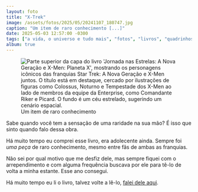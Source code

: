 ```yaml
---
layout: foto
title: "X-Trek"
image: /assets/fotos/2025/05/20241107_180747.jpg
caption: "Um item de raro conhecimento [...]"
date: 2025-05-03 12:57:00 -0300
tags: ["a vida, o universo e tudo mais", "fotos", "livros", "quadrinhos", "séries e TV"]
album: true
---
```

<figure class="foto-post">
<img src="{{ site.baseurl }}/assets/fotos/2025/05/20241107_180747.jpg" alt="Parte superior da capa do livro 'Jornada nas Estrelas: A Nova Geração e X-Men: Planeta X', mostrando os personagens icônicos das franquias Star Trek: A Nova Geração e X-Men juntos. O título está em destaque, cercado por ilustrações de figuras como Colossus, Noturno e Tempestade dos X-Men ao lado de membros da equipe da Enterprise, como Comandante Riker e Picard. O fundo é um céu estrelado, sugerindo um cenário espacial." title="Planeta X, quando Picard encontra seu alter-ego telepata para salvar o mundo">
<figcaption>Um item de raro conhecimento</figcaption>
</figure>

Sabe quando você tem a sensação de uma raridade na sua mão? É isso que sinto quando falo dessa obra.  

Há muito tempo eu comprei esse livro, era adolecente ainda. Sempre foi *uma peça* de raro conhecimento, mesmo entre fãs de ambas as franquias.  

Não sei por qual motivo que me desfiz dele, mas sempre fiquei com o arrependimento e com alguma frequência buscava por ele para tê-lo de volta a minha estante. Esse ano consegui.

Há muito tempo eu li o livro, talvez volte a lê-lo, [falei dele aqui](https://www.historiasparaler.blog.br/2008/01/jornada-nas-estrelas-x-men-planeta-x.html?m=1).
